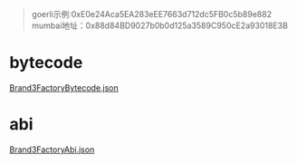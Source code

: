 > goerli示例:0xE0e24Aca5EA283eEE7663d712dc5FB0c5b89e882
> mumbai地址：0x88d84BD9027b0b0d125a3589C950cE2a93018E3B

# bytecode

[Brand3FactoryBytecode.json](Brand3FactoryBytecode.json)

# abi
[Brand3FactoryAbi.json](Brand3FactoryAbi.json)